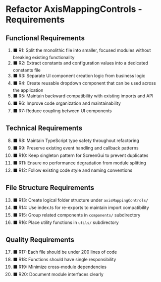 # Refactor AxisMappingControls - Requirements

## Functional Requirements

1. ⬛ R1: Split the monolithic file into smaller, focused modules without breaking existing functionality
2. ⬛ R2: Extract constants and configuration values into a dedicated constants file
3. ⬛ R3: Separate UI component creation logic from business logic
4. ⬛ R4: Create reusable dropdown component that can be used across the application
5. ⬛ R5: Maintain backward compatibility with existing imports and API
6. ⬛ R6: Improve code organization and maintainability
7. ⬛ R7: Reduce coupling between UI components

## Technical Requirements

8. ⬛ R8: Maintain TypeScript type safety throughout refactoring
9. ⬛ R9: Preserve existing event handling and callback patterns
10. ⬛ R10: Keep singleton pattern for ScreenGui to prevent duplicates
11. ⬛ R11: Ensure no performance degradation from module splitting
12. ⬛ R12: Follow existing code style and naming conventions

## File Structure Requirements

13. ⬛ R13: Create logical folder structure under `axisMappingControls/`
14. ⬛ R14: Use index.ts for re-exports to maintain import compatibility
15. ⬛ R15: Group related components in `components/` subdirectory
16. ⬛ R16: Place utility functions in `utils/` subdirectory

## Quality Requirements

17. ⬛ R17: Each file should be under 200 lines of code
18. ⬛ R18: Functions should have single responsibility
19. ⬛ R19: Minimize cross-module dependencies
20. ⬛ R20: Document module interfaces clearly